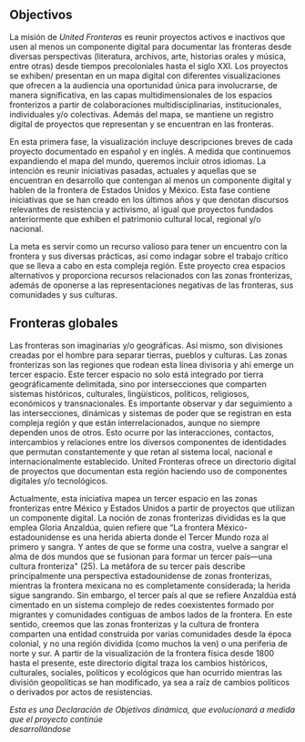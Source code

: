 ## Objectivos

La misión de *United Fronteras* es reunir proyectos activos e inactivos que usen al menos un componente 
digital para documentar las fronteras desde diversas perspectivas (literatura, archivos, arte, historias
orales y música, entre otras) desde tiempos precoloniales hasta el siglo XXI. Los proyectos se exhiben/
presentan en un mapa digital con diferentes visualizaciones que ofrecen a la audiencia una oportunidad
única para involucrarse, de manera significativa, en las capas multidimensionales de los espacios
fronterizos a partir de colaboraciones multidisciplinarias, institucionales, individuales y/o
colectivas. Además del mapa, se mantiene un registro digital de proyectos que representan y se
encuentran en las fronteras.

En esta primera fase, la visualización incluye descripciones breves de cada proyecto documentado en
español y en inglés. A medida que continuemos expandiendo el mapa del mundo, queremos incluir otros
idiomas. La intención es reunir iniciativas pasadas, actuales y aquellas que se encuentran en desarrollo
que contengan al menos un componente digital y hablen de la frontera de Estados Unidos y México. Esta
fase contiene iniciativas que se han creado en los últimos años y que denotan discursos relevantes de
resistencia y activismo, al igual que proyectos fundados anteriormente que exhiben el patrimonio
cultural local, regional y/o nacional.

La meta es servir como un recurso valioso para tener un encuentro con la frontera y sus diversas
prácticas, así como indagar sobre el trabajo crítico que se lleva a cabo en esta compleja región. Este
proyecto crea espacios alternativos y proporciona recursos relacionados con las zonas fronterizas,
además de oponerse a las representaciones negativas de las fronteras, sus comunidades y sus culturas.

## Fronteras globales
Las fronteras son imaginarias y/o geográficas. Así mismo, son divisiones creadas por el hombre para
separar tierras, pueblos y culturas. Las zonas fronterizas son las regiones que rodean esta línea
divisoria y ahí emerge un tercer espacio. Este tercer espacio no solo está integrado por tierra
geográficamente delimitada, sino por intersecciones que comparten sistemas históricos, culturales,
lingüísticos, políticos, religiosos, económicos y transnacionales. Es importante observar y dar
seguimiento a las intersecciones, dinámicas y sistemas de poder que se registran en esta compleja región
y que están interrelacionados, aunque no siempre dependen unos de otros. Esto ocurre por las
interacciones, contactos, intercambios y relaciones entre los diversos componentes de identidades que
permutan constantemente y que retan al sistema local, nacional e internacionalmente establecido. United
Fronteras ofrece un directorio digital de proyectos que documentan esta región haciendo uso de
componentes digitales y/o tecnológicos.

Actualmente, esta iniciativa mapea un tercer espacio en las zonas fronterizas entre México y Estados
Unidos a partir de proyectos que utilizan un componente digital. La noción de zonas fronterizas
divididas es la que emplea Gloria Anzaldúa, quien refiere que “La frontera México-estadounidense es una
herida abierta donde el Tercer Mundo roza al primero y sangra. Y antes de que se forme una costra,
vuelve a sangrar el alma de dos mundos que se fusionan para formar un tercer país—una cultura
fronteriza" (25). La metáfora de su tercer país describe principalmente una perspectiva estadounidense
de zonas fronterizas, mientras la frontera mexicana no es completamente considerada; la herida sigue
sangrando. Sin embargo, el tercer país al que se refiere Anzaldúa está cimentado en un sistema complejo
de redes coexistentes formado por migrantes y comunidades contiguas de ambos lados de la frontera. En
este sentido, creemos que las zonas fronterizas y la cultura de frontera comparten una entidad
construida por varias comunidades desde la época colonial, y no una región dividida (como muchos la ven)
o una periferia de norte y sur. A partir de la visualización de la frontera física desde 1800 hasta el
presente, este directorio digital traza los cambios históricos, culturales, sociales, políticos y
ecológicos que han ocurrido mientras las división geopolíticas se han modificado, ya sea a raíz de
cambios políticos o derivados por actos de resistencias.  

*Esta es una Declaración de Objetivos dinámica, que evolucionará a medida que el proyecto continúe  
desarrollándose*
